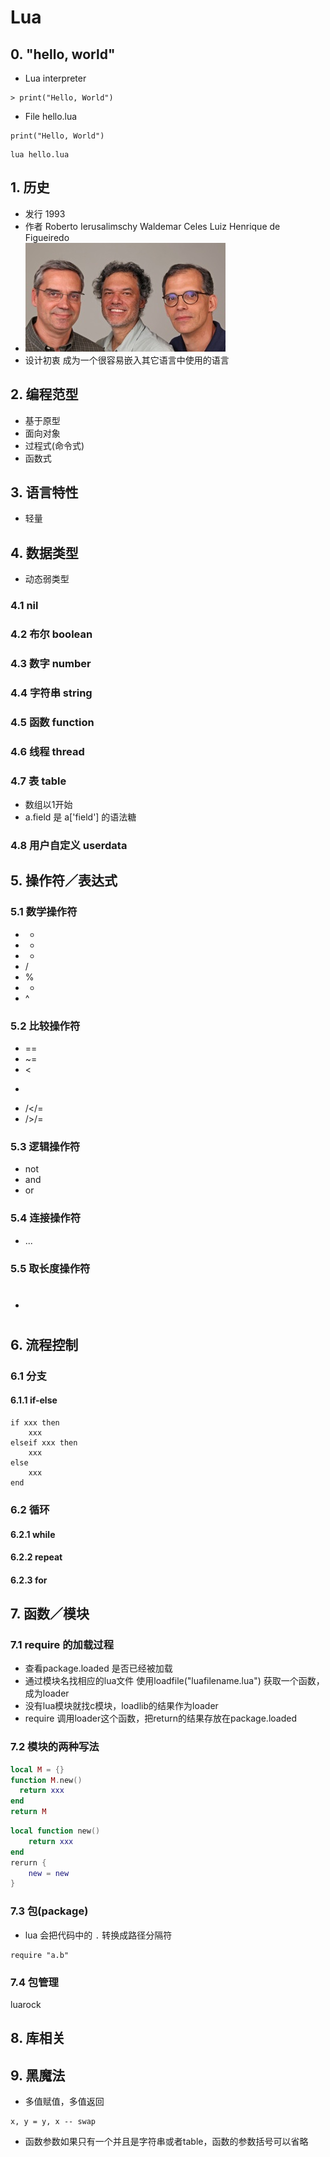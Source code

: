 # Lua

## 0. "hello, world"
* Lua interpreter
```
> print("Hello, World")
```

* File hello.lua
```
print("Hello, World")
```
```shell
lua hello.lua
```

## 1. 历史
* 发行 1993
* 作者 Roberto Ierusalimschy 
       Waldemar Celes
       Luiz Henrique de Figueiredo
* ![](lua.jpg)
* 设计初衷 成为一个很容易嵌入其它语言中使用的语言

## 2. 编程范型
* 基于原型
* 面向对象
* 过程式(命令式)
* 函数式

## 3. 语言特性
* 轻量

## 4. 数据类型
* 动态弱类型

### 4.1 nil
### 4.2 布尔 boolean
### 4.3 数字 number
### 4.4 字符串 string
### 4.5 函数 function
### 4.6 线程 thread
### 4.7 表 table
* 数组以1开始
* a.field 是 a['field'] 的语法糖
### 4.8 用户自定义 userdata

## 5. 操作符／表达式
### 5.1 数学操作符
* +
* -
* *
* /
* %
* -
* ^

### 5.2 比较操作符
* ==
* ~=
* <
* >
* /</=
* />/=

### 5.3 逻辑操作符
* not
* and
* or

### 5.4 连接操作符
* ...

### 5.5 取长度操作符
* #

## 6. 流程控制

### 6.1 分支

#### 6.1.1 if-else
```
if xxx then
    xxx
elseif xxx then
    xxx
else
    xxx
end
```

### 6.2 循环
#### 6.2.1 while
#### 6.2.2 repeat 
#### 6.2.3 for

## 7. 函数／模块
### 7.1 require 的加载过程
* 查看package.loaded 是否已经被加载
* 通过模块名找相应的lua文件 使用loadfile("luafilename.lua") 获取一个函数，成为loader
* 没有lua模块就找c模块，loadlib的结果作为loader
* require 调用loader这个函数，把return的结果存放在package.loaded
### 7.2 模块的两种写法
```lua
local M = {}
function M.new() 
  return xxx
end
return M
```
```lua
local function new()
    return xxx
end
rerurn {
    new = new
}
```
### 7.3 包(package)
* lua 会把代码中的 ``.`` 转换成路径分隔符
```
require "a.b"
```
### 7.4 包管理
luarock

## 8. 库相关

## 9. 黑魔法
* 多值赋值，多值返回
```
x, y = y, x -- swap
```
* 函数参数如果只有一个并且是字符串或者table，函数的参数括号可以省略


